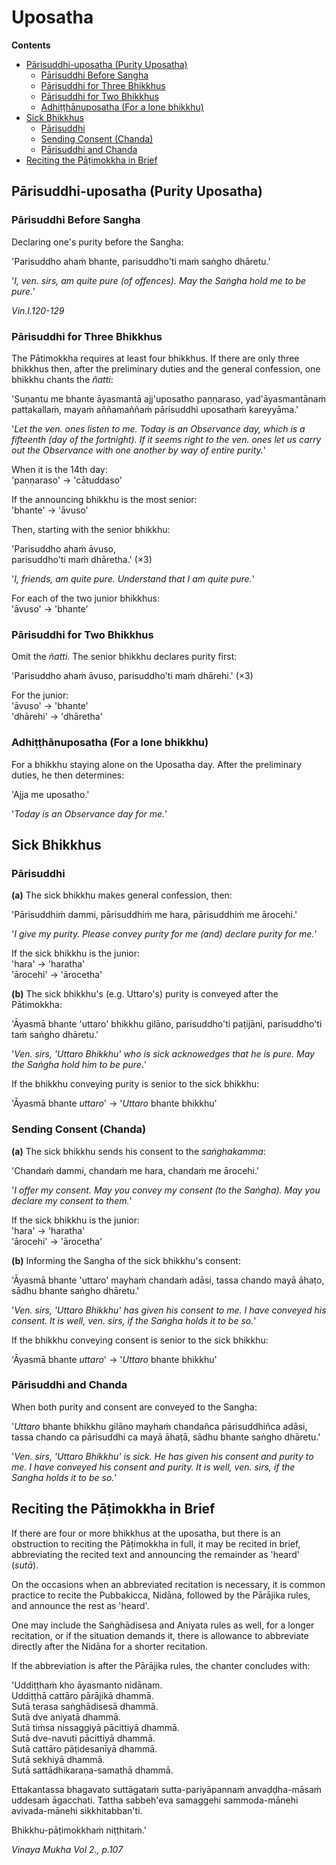 # Uposatha

**Contents**

- [Pārisuddhi-uposatha (Purity Uposatha)](#parisuddhi)
  - [Pārisuddhi Before Sangha](#before-sangha)
  - [Pārisuddhi for Three Bhikkhus](#three-bhikkhus)
  - [Pārisuddhi for Two Bhikkhus](#two-bhikkhus)
  - [Adhiṭṭhānuposatha (For a lone bhikkhu)](#lone-bhikkhu)
- [Sick Bhikkhus](#sick)
  - [Pārisuddhi](#sick-parisuddhi)
  - [Sending Consent (Chanda)](#chanda)
  - [Pārisuddhi and Chanda](#parisuddhi-chandha)
- [Reciting the Pāṭimokkha in Brief](#brief)

## Pārisuddhi-uposatha (Purity Uposatha)<a id="parisuddhi"></a>

### Pārisuddhi Before Sangha<a id="before-sangha"></a>

Declaring one's purity before the Sangha:

'Parisuddho ahaṁ bhante, parisuddho'ti maṁ saṅgho dhāretu.'

'*I, ven. sirs, am quite pure (of offences). May the Saṅgha hold me to be pure.*'

*Vin.I.120-129*

### Pārisuddhi for Three Bhikkhus<a id="three-bhikkhus"></a>

The Pātimokkha requires at least four bhikkhus. If there are only three
bhikkhus then, after the preliminary duties and the general confession,
one bhikkhu chants the *ñatti*:

'Suṇantu me bhante āyasmantā ajj'uposatho paṇṇaraso, yad'āyasmantānaṁ
pattakallaṁ, mayaṁ aññamaññaṁ pārisuddhi uposathaṁ kareyyāma.'

'*Let the ven. ones listen to me. Today is an Observance day, which is a
fifteenth (day of the fortnight). If it seems right to the ven. ones let us
carry out the Observance with one another by way of entire purity.*'

When it is the 14th day:\
'paṇṇaraso' → 'cātuddaso'

If the announcing bhikkhu is the most senior:\
'bhante' → 'āvuso'

Then, starting with the senior bhikkhu:

'Parisuddho ahaṁ āvuso,\
parisuddho'ti maṁ dhāretha.' (×3)

'*I, friends, am quite pure. Understand that I am quite pure.*'

For each of the two junior bhikkhus:\
'āvuso' → 'bhante'

### Pārisuddhi for Two Bhikkhus<a id="two-bhikkhus"></a>

Omit the *ñatti*. The senior bhikkhu declares purity first:

'Parisuddho ahaṁ āvuso, parisuddho'ti maṁ dhārehi.' (×3)

For the junior:\
'āvuso' → 'bhante'\
'dhārehi' → 'dhāretha'

### Adhiṭṭhānuposatha (For a lone bhikkhu)<a id="lone-bhikkhu"></a>

For a bhikkhu staying alone on the Uposatha day. After the preliminary
duties, he then determines:

'Ajja me uposatho.'

'*Today is an Observance day for me.*'

## Sick Bhikkhus<a id="sick"></a>

### Pārisuddhi<a id="sick-parisuddhi"></a>

**(a)** The sick bhikkhu makes general confession, then:

'Pārisuddhiṁ dammi, pārisuddhiṁ me hara, pārisuddhiṁ me ārocehi.'

'*I give my purity. Please convey purity for me (and) declare purity for me.*'

If the sick bhikkhu is the junior:\
'hara' → 'haratha'\
'ārocehi' → 'ārocetha'

**(b)** The sick bhikkhu's (e.g. Uttaro's) purity is conveyed after the
Pātimokkha:

'Āyasmā bhante 'uttaro' bhikkhu gilāno, parisuddho'ti paṭijāni, parisuddho'ti
taṁ saṅgho dhāretu.'

'*Ven. sirs, 'Uttaro Bhikkhu' who is sick acknowedges that he is pure. May the
Saṅgha hold him to be pure.*'

If the bhikkhu conveying purity is senior to the sick bhikkhu:

'Āyasmā bhante *uttaro*' → '*Uttaro* bhante bhikkhu'

### Sending Consent (Chanda)<a id="chanda"></a>

**(a)** The sick bhikkhu sends his consent to the *saṅghakamma*:

'Chandaṁ dammi, chandaṁ me hara, chandaṁ me ārocehi.'

'*I offer my consent. May you convey my consent (to the Saṅgha). May you declare
my consent to them.*'

If the sick bhikkhu is the junior:\
'hara' → 'haratha'\
'ārocehi' → 'ārocetha'

**(b)** Informing the Sangha of the sick bhikkhu's consent:

'Āyasmā bhante 'uttaro' mayhaṁ chandaṁ adāsi, tassa chando mayā āhaṭo, sādhu
bhante saṅgho dhāretu.'

'*Ven. sirs, 'Uttaro Bhikkhu' has given his consent to me. I have conveyed his
consent. It is well, ven. sirs, if the Saṅgha holds it to be so.*'

If the bhikkhu conveying consent is senior to the sick bhikkhu:

'Āyasmā bhante *uttaro*' → '*Uttaro* bhante bhikkhu'

### Pārisuddhi and Chanda<a id="parisuddhi-chandha"></a>

When both purity and consent are conveyed to the Sangha:

'*Uttaro* bhante bhikkhu gilāno mayhaṁ chandañca pārisuddhiñca adāsi,
tassa chando ca pārisuddhi ca mayā āhaṭā, sādhu bhante saṅgho dhāretu.'

'*Ven. sirs, 'Uttaro Bhikkhu' is sick. He has given his consent and
purity to me. I have conveyed his consent and purity. It is well, ven.
sirs, if the Sangha holds it to be so.*'

## Reciting the Pāṭimokkha in Brief<a id="brief"></a>

If there are four or more bhikkhus at the uposatha, but there is an
obstruction to reciting the Pāṭimokkha in full, it may be recited in
brief, abbreviating the recited text and announcing the remainder as
'heard' (*sutā*).

On the occasions when an abbreviated recitation is necessary, it is
common practice to recite the Pubbakicca, Nidāna, followed by the
Pārājika rules, and announce the rest as 'heard'.

One may include the Saṅghādisesa and Aniyata rules as well, for a longer
recitation, or if the situation demands it, there is allowance to
abbreviate directly after the Nidāna for a shorter recitation.

If the abbreviation is after the Pārājika rules, the chanter concludes
with:

'Uddiṭṭhaṁ kho āyasmanto nidānam.\
Uddiṭṭhā cattāro pārājikā dhammā.\
Sutā terasa saṅghādisesā dhammā.\
Sutā dve aniyatā dhammā.\
Sutā tiṁsa nissaggiyā pācittiyā dhammā.\
Sutā dve-navuti pācittiyā dhammā.\
Sutā cattāro pāṭidesanīyā dhammā.\
Sutā sekhiyā dhammā.\
Sutā sattādhikaraṇa-samathā dhammā.

Ettakantassa bhagavato suttāgataṁ sutta-pariyāpannaṁ anvaḍḍha-māsaṁ
uddesaṁ āgacchati. Tattha sabbeh'eva samaggehi sammoda-mānehi
avivada-mānehi sikkhitabban'ti.

Bhikkhu-pāṭimokkhaṁ niṭṭhitaṁ.'

*Vinaya Mukha Vol 2., p.107*
